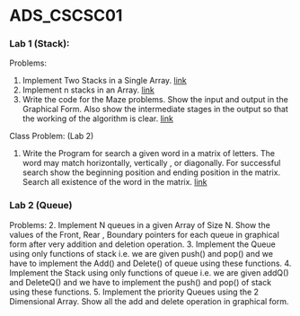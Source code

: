 # ADS_CSCSC01

### Lab 1 (Stack):
Problems: 
1. Implement Two Stacks in a Single Array. [link](https://github.com/jiisanatNSUT/ADS_CSCSC01/blob/main/stack/two_stack_in_array.py)
2. Implement n stacks in an Array. [link](https://github.com/jiisanatNSUT/ADS_CSCSC01/blob/main/stack/n_stack_in_array.py)
3. Write the code for the Maze problems. Show the input and output in the Graphical Form. Also show the intermediate stages in the output so that the working of the algorithm is clear. [link](https://github.com/jiisanatNSUT/ADS_CSCSC01/blob/main/stack/maze.py)

Class Problem: (Lab 2)
1. Write the Program for search a given word in a matrix of letters. The word may match horizontally, vertically , or diagonally. For successful search show the beginning position and ending position in the matrix. Search all existence of the word in the matrix. [link](https://github.com/jiisanatNSUT/ADS_CSCSC01/blob/main/stack/search_in_2d_matrix.py)

### Lab 2 (Queue)
Problems:
2. Implement N queues in a given Array of Size N. Show the values of the Front, Rear , Boundary pointers for each queue in graphical form after very addition and deletion operation.
3. Implement the Queue using only functions of stack i.e. we are given push() and pop() and we have to implement the Add() and Delete() of queue using these functions.
4. Implement the Stack using only functions of queue i.e. we are given addQ() and DeleteQ() and we have to implement the push() and pop() of stack using these functions.
5. Implement the priority Queues using the 2 Dimensional Array. Show all the add and delete operation in graphical form.
